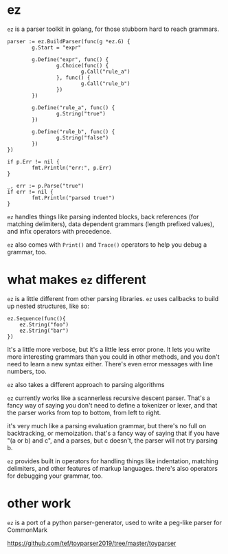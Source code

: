 # ez

`ez` is a parser toolkit in golang, for those stubborn hard to reach grammars.

```
parser := ez.BuildParser(func(g *ez.G) {
        g.Start = "expr"

        g.Define("expr", func() {
                g.Choice(func() {
                        g.Call("rule_a")
                }, func() {
                        g.Call("rule_b")
                })
        })

        g.Define("rule_a", func() {
                g.String("true")
        })

        g.Define("rule_b", func() {
                g.String("false")
        })
})

if p.Err != nil {
        fmt.Println("err:", p.Err)
}

_, err := p.Parse("true") 
if err != nil {
        fmt.Println("parsed true!")
}
```

`ez` handles things like parsing indented blocks, back references (for matching delimiters),
data dependent grammars (length prefixed values), and infix operators with precedence.

`ez` also comes with `Print()` and `Trace()` operators to help you debug a grammar, too.

# what makes `ez` different

`ez` is a little different from other parsing libraries. 
`ez` uses callbacks to build up nested structures, like so:

```
ez.Sequence(func(){
    ez.String("foo")
    ez.String("bar")
})
```

It's a little more verbose, but it's a little less error prone. It lets you write
more interesting grammars than you could in other methods, and you don't need to learn
a new syntax either. There's even error messages with line numbers, too.

`ez` also takes a different approach to parsing algorithms

`ez` currently works like a scannerless recursive descent parser. That's a fancy way 
of saying you don't need to define a tokenizer or lexer, and that the parser works
from top to bottom, from left to right.

it's very much like a parsing evaluation grammar, but there's no full on backtracking, 
or memoization. that's a fancy way of saying that if you have "(a or b) and c", and
a parses, but c doesn't, the parser will not try parsing b.

`ez` provides built in operators for handling things like indentation, matching
delimiters, and other features of markup languages. there's also operators
for debugging your grammar, too.

# other work

`ez` is a port of a python parser-generator, used to write a peg-like parser
for CommonMark

https://github.com/tef/toyparser2019/tree/master/toyparser


